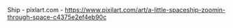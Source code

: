 Ship - pixlart.com - https://www.pixilart.com/art/a-little-spaceship-zoomin-through-space-c4375e2ef4eb90c